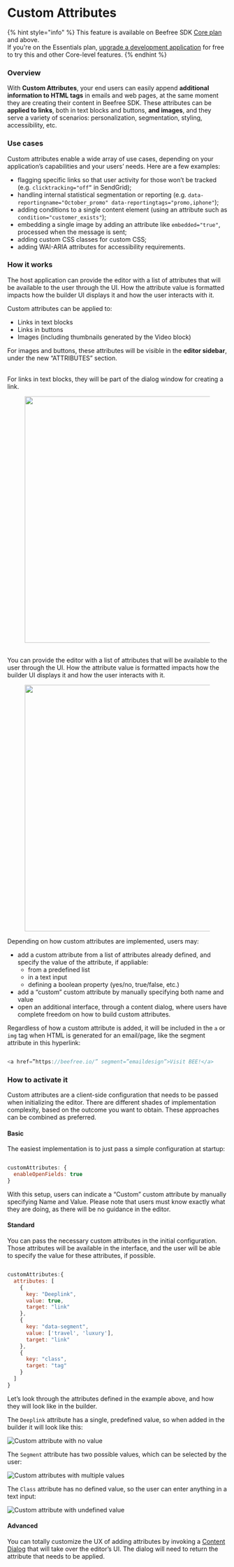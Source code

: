 # Custom Attributes

{% hint style="info" %}
This feature is available on Beefree SDK [Core plan](https://dam.beefree.io/pluginpricing) and above.\
If you're on the Essentials plan, [upgrade a development application](../getting-started/development-applications.md) for free to try this and other Core-level features.
{% endhint %}

### Overview <a href="#overview" id="overview"></a>

With **Custom Attributes**, your end users can easily append **additional information to HTML tags** in emails and web pages, at the same moment they are creating their content in Beefree SDK. These attributes can be **applied to links**, both in text blocks and buttons, **and images**, and they serve a variety of scenarios: personalization, segmentation, styling, accessibility, etc.

### Use cases <a href="#use-cases" id="use-cases"></a>

Custom attributes enable a wide array of use cases, depending on your application’s capabilities and your users’ needs. Here are a few examples:

* flagging specific links so that user activity for those won’t be tracked (e.g. `clicktracking="off”` in SendGrid);
* handling internal statistical segmentation or reporting (e.g. `data-reportingname="October_promo" data-reportingtags="promo,iphone"`);
* adding conditions to a single content element (using an attribute such as `condition="customer_exists"`);
* embedding a single image by adding an attribute like `embedded="true"`, processed when the message is sent;
* adding custom CSS classes for custom CSS;
* adding WAI-ARIA attributes for accessibility requirements.

### How it works <a href="#how-it-works" id="how-it-works"></a>

The host application can provide the editor with a list of attributes that will be available to the user through the UI. How the attribute value is formatted impacts how the builder UI displays it and how the user interacts with it.

Custom attributes can be applied to:

* Links in text blocks
* Links in buttons
* Images (including thumbnails generated by the Video block)

For images and buttons, these attributes will be visible in the **editor sidebar**, under the new “ATTRIBUTES” section.

\
For links in text blocks, they will be part of the dialog window for creating a link.

<figure><img src="https://docs.beefree.io/wp-content/uploads/2021/01/Custom-Attributes-add-in-sidebar-zoom.gif" alt="" width="563"><figcaption></figcaption></figure>

\
You can provide the editor with a list of attributes that will be available to the user through the UI. How the attribute value is formatted impacts how the builder UI displays it and how the user interacts with it.

<figure><img src="https://docs.beefree.io/wp-content/uploads/2021/01/Custom-attributes-add-in-link-dialog.png" alt="" width="563"><figcaption></figcaption></figure>

Depending on how custom attributes are implemented, users may:

* add a custom attribute from a list of attributes already defined, and specify the value of the attribute, if appliable:
  * from a predefined list
  * in a text input
  * defining a boolean property (yes/no, true/false, etc.)
* add a “custom” custom attribute by manually specifying both name and value
* open an additional interface, through a content dialog, where users have complete freedom on how to build custom attributes.

Regardless of how a custom attribute is added, it will be included in the `a` or `img` tag when HTML is generated for an email/page, like the segment attribute in this hyperlink:

```javascript

<a href=”https://beefree.io/” segment=”emaildesign”>Visit BEE!</a>

```

### How to activate it <a href="#how-to-activate-it" id="how-to-activate-it"></a>

Custom attributes are a client-side configuration that needs to be passed when initializing the editor. There are different shades of implementation complexity, based on the outcome you want to obtain. These approaches can be combined as preferred.

#### Basic

The easiest implementation is to just pass a simple configuration at startup:

```javascript

customAttributes: {
  enableOpenFields: true
}

```

With this setup, users can indicate a “Custom” custom attribute by manually specifying Name and Value. Please note that users must know exactly what they are doing, as there will be no guidance in the editor.

#### Standard

You can pass the necessary custom attributes in the initial configuration. Those attributes will be available in the interface, and the user will be able to specify the value for these attributes, if possible.

```javascript

customAttributes:{
  attributes: [
    { 
      key: "Deeplink",
      value: true,
      target: "link"
    },
    { 
      key: "data-segment",
      value: ['travel', 'luxury'],
      target: "link"
    },
    { 
      key: "class",
      target: "tag"
    }
  ]
}

```

Let’s look through the attributes defined in the example above, and how they will look like in the builder.

The `Deeplink` attribute has a single, predefined value, so when added in the builder it will look like this:

![Custom attribute with no value](https://docs.beefree.io/wp-content/uploads/2021/01/Custom-attribute-no-value.png)

The `Segment` attribute has two possible values, which can be selected by the user:

![Custom attributes with multiple values](https://docs.beefree.io/wp-content/uploads/2021/01/Custom-attributes-multiple-values.png)

The `Class` attribute has no defined value, so the user can enter anything in a text input:

![Custom attribute with undefined value](https://docs.beefree.io/wp-content/uploads/2021/01/Custom-attributes-undefined-value.png)

#### Advanced

You can totally customize the UX of adding attributes by invoking a [Content Dialog](content-dialog.md) that will take over the editor’s UI. The dialog will need to return the attribute that needs to be applied.
